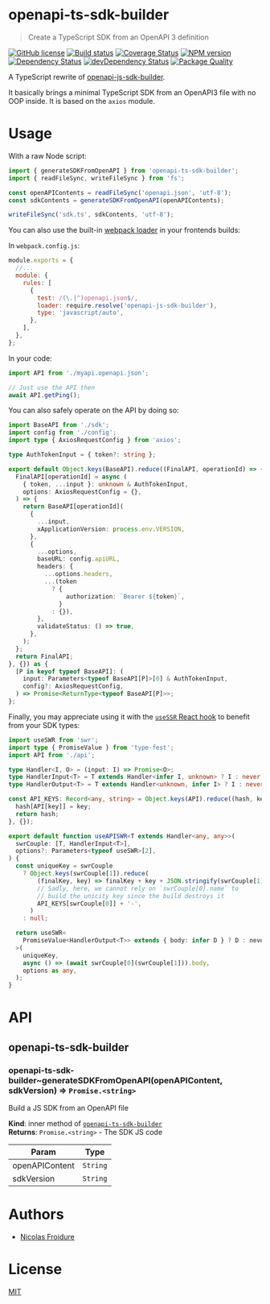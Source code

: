 [//]: # ( )
[//]: # (This file is automatically generated by a `metapak`)
[//]: # (module. Do not change it  except between the)
[//]: # (`content:start/end` flags, your changes would)
[//]: # (be overridden.)
[//]: # ( )
# openapi-ts-sdk-builder
> Create a TypeScript SDK from an OpenAPI 3 definition

[![GitHub license](https://img.shields.io/badge/license-MIT-blue.svg)](https://github.com/nfroidure/openapi-ts-sdk-builder/blob/master/LICENSE)
[![Build status](https://travis-ci.com/nfroidure/openapi-ts-sdk-builder.svg?branch=master)](https://travis-ci.com/github/nfroidure/openapi-ts-sdk-builder)
[![Coverage Status](https://coveralls.io/repos/github/nfroidure/openapi-ts-sdk-builder/badge.svg?branch=master)](https://coveralls.io/github/nfroidure/openapi-ts-sdk-builder?branch=master)
[![NPM version](https://badge.fury.io/js/openapi-ts-sdk-builder.svg)](https://npmjs.org/package/openapi-ts-sdk-builder)
[![Dependency Status](https://david-dm.org/nfroidure/openapi-ts-sdk-builder.svg)](https://david-dm.org/nfroidure/openapi-ts-sdk-builder)
[![devDependency Status](https://david-dm.org/nfroidure/openapi-ts-sdk-builder/dev-status.svg)](https://david-dm.org/nfroidure/openapi-ts-sdk-builder#info=devDependencies)
[![Package Quality](https://npm.packagequality.com/shield/openapi-ts-sdk-builder.svg)](https://packagequality.com/#?package=openapi-ts-sdk-builder)


[//]: # (::contents:start)

A TypeScript rewrite of
[openapi-js-sdk-builder](https://github.com/sencrop/openapi-js-sdk-builder).

It basically brings a minimal TypeScript SDK from an OpenAPI3 file with no OOP
inside. It is based on the `axios` module.

# Usage

With a raw Node script:

```js
import { generateSDKFromOpenAPI } from 'openapi-ts-sdk-builder';
import { readFileSync, writeFileSync } from 'fs';

const openAPIContents = readFileSync('openapi.json', 'utf-8');
const sdkContents = generateSDKFromOpenAPI(openAPIContents);

writeFileSync('sdk.ts', sdkContents, 'utf-8');
```

You can also use the built-in
[webpack loader](https://webpack.js.org/contribute/writing-a-loader/) in your
frontends builds:

In `webpack.config.js`:

```js
module.exports = {
  //...
  module: {
    rules: [
      {
        test: /(\.|^)openapi.json$/,
        loader: require.resolve('openapi-js-sdk-builder'),
        type: 'javascript/auto',
      },
    ],
  },
};
```

In your code:

```js
import API from './myapi.openapi.json';

// Just use the API then
await API.getPing();
```

You can also safely operate on the API by doing so:

```ts
import BaseAPI from './sdk';
import config from './config';
import type { AxiosRequestConfig } from 'axios';

type AuthTokenInput = { token?: string };

export default Object.keys(BaseAPI).reduce((FinalAPI, operationId) => {
  FinalAPI[operationId] = async (
    { token, ...input }: unknown & AuthTokenInput,
    options: AxiosRequestConfig = {},
  ) => {
    return BaseAPI[operationId](
      {
        ...input,
        xApplicationVersion: process.env.VERSION,
      },
      {
        ...options,
        baseURL: config.apiURL,
        headers: {
          ...options.headers,
          ...(token
            ? {
                authorization: `Bearer ${token}`,
              }
            : {}),
        },
        validateStatus: () => true,
      },
    );
  };
  return FinalAPI;
}, {}) as {
  [P in keyof typeof BaseAPI]: (
    input: Parameters<typeof BaseAPI[P]>[0] & AuthTokenInput,
    config?: AxiosRequestConfig,
  ) => Promise<ReturnType<typeof BaseAPI[P]>>;
};
```

Finally, you may appreciate using it with the
[`useSSR` React hook](https://github.com/vercel/swr) to benefit from your SDK
types:

```ts
import useSWR from 'swr';
import type { PromiseValue } from 'type-fest';
import API from './api';

type Handler<I, O> = (input: I) => Promise<O>;
type HandlerInput<T> = T extends Handler<infer I, unknown> ? I : never;
type HandlerOutput<T> = T extends Handler<unknown, infer I> ? I : never;

const API_KEYS: Record<any, string> = Object.keys(API).reduce((hash, key) => {
  hash[API[key]] = key;
  return hash;
}, {});

export default function useAPISWR<T extends Handler<any, any>>(
  swrCouple: [T, HandlerInput<T>],
  options?: Parameters<typeof useSWR>[2],
) {
  const uniqueKey = swrCouple
    ? Object.keys(swrCouple[1]).reduce(
        (finalKey, key) => finalKey + key + JSON.stringify(swrCouple[1][key]),
        // Sadly, here, we cannot rely on `swrCouple[0].name` to
        // build the unicity key since the build destroys it
        API_KEYS[swrCouple[0]] + '-',
      )
    : null;

  return useSWR<
    PromiseValue<HandlerOutput<T>> extends { body: infer D } ? D : never
  >(
    uniqueKey,
    async () => (await swrCouple[0](swrCouple[1])).body,
    options as any,
  );
}
```

[//]: # (::contents:end)

# API
<a name="module_openapi-ts-sdk-builder"></a>

## openapi-ts-sdk-builder
<a name="module_openapi-ts-sdk-builder..generateSDKFromOpenAPI"></a>

### openapi-ts-sdk-builder~generateSDKFromOpenAPI(openAPIContent, sdkVersion) ⇒ <code>Promise.&lt;string&gt;</code>
Build a JS SDK from an OpenAPI file

**Kind**: inner method of [<code>openapi-ts-sdk-builder</code>](#module_openapi-ts-sdk-builder)  
**Returns**: <code>Promise.&lt;string&gt;</code> - The SDK JS code  

| Param | Type |
| --- | --- |
| openAPIContent | <code>String</code> | 
| sdkVersion | <code>String</code> | 


# Authors
- [Nicolas Froidure](https://insertafter.com/en/index.html)

# License
[MIT](https://github.com/nfroidure/openapi-ts-sdk-builder/blob/master/LICENSE)
